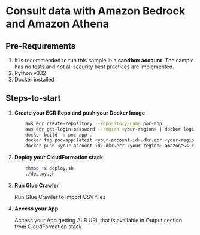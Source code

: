 
# Consult data with Amazon Bedrock and Amazon Athena

## Pre-Requirements

1. It is recommended to run this sample in a **sandbox account**. The sample has no tests and not all security best practices are implemented.
2. Python v3.12
3. Docker installed


## Steps-to-start

1. **Create your ECR Repo and push your Docker Image**

    ```bash
        aws ecr create-repository --repository-name poc-app
        aws ecr get-login-password --region <your-region> | docker login --username AWS --password-stdin <your-account-id>.dkr.ecr.<your-region>.amazonaws.com
        docker build -t poc-app .
        docker tag poc-app:latest <your-account-id>.dkr.ecr.<your-region>.amazonaws.com/poc-app:latest
        docker push <your-account-id>.dkr.ecr.<your-region>.amazonaws.com/poc-app:latest
    ```

2. **Deploy your CloudFormation stack**

    ```bash
        chmod +x deploy.sh
        ./deploy.sh
    ```

3. **Run Glue Crawler**

    Run Glue Crawler to import CSV files

4. **Access your App**
    
    Access your App getting ALB URL that is available in Output section from CloudFormation stack




